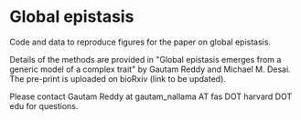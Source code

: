# Global epistasis
Code and data to reproduce figures for the paper on global epistasis.

Details of the methods are provided in "Global epistasis emerges from a generic model of a complex trait" by Gautam Reddy and Michael M. Desai. The pre-print is uploaded on bioRxiv (link to be updated). 

Please contact Gautam Reddy at gautam_nallama AT fas DOT harvard DOT edu for questions. 
